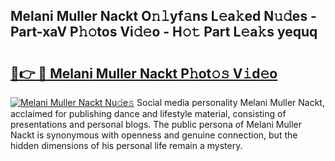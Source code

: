## Melani Muller Nackt O𝚗𝚕yf𝚊ns L𝚎a𝚔ed N𝚞𝚍es - Part-xaV P𝚑𝚘tos Vi𝚍𝚎o - H𝚘𝚝 Part L𝚎a𝚔s yequq

# <h2><a href="http://kf7by9.oniu.top/?m=Melani+Muller+Nackt">🔗👉 🔴 Melani Muller Nackt P𝚑ot𝚘𝚜 V𝚒d𝚎o</a></h2>

[![Melani Muller Nackt Nu𝚍e𝚜](https://i.imgur.com/0qMVB7G.gif)](http://kf7by9.oniu.top/?m=Melani+Muller+Nackt)
Social media personality Melani Muller Nackt, acclaimed for publishing dance and lifestyle material, consisting of presentations and personal blogs. The public persona of Melani Muller Nackt is synonymous with openness and genuine connection, but the hidden dimensions of his personal life remain a mystery.  
